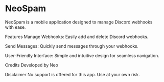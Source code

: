 # NeoSpam
NeoSpam is a mobile application designed to manage Discord webhooks with ease.

Features
Manage Webhooks: Easily add and delete Discord webhooks.

Send Messages: Quickly send messages through your webhooks.

User-Friendly Interface: Simple and intuitive design for seamless navigation.

Credits
Developed by Neo

Disclaimer
No support is offered for this app. Use at your own risk.
